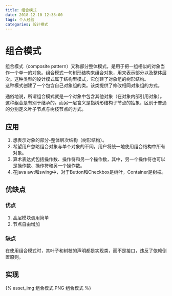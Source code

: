 ```yaml
---
title: 组合模式
date: 2018-12-10 12:33:00
tags: 个人经验
categories: 设计模式
---
```


# 组合模式

组合模式（composite pattern）又称部分整体模式，是用于把一组相似的对象当作一个单一的对象。组合模式一句树形结构来组合对象，用来表示部分以及整体层次。这种类型的设计模式属于结构型模式，它创建了对象组的树形结构。  
这种模式创建了一个包含自己对象组的类。该类提供了修改相同对象组的方式。  
  
通俗地说，所谓组合模式就是一个对象中包含其他对象（在对象内部引用对象）。这种组合是有别于继承的。而另一层含义是指树形结构子节点的抽象，区别于普通的分别定义叶子节点与树枝节点的方式。  

## 应用

1. 想表示对象的部分-整体层次结构（树形结构）。
2. 希望用户忽略组合对象与单个对象的不同，用户将统一地使用组合结构中所有对象。  
3. 算术表达式包括操作数、操作符和另一个操作数，其中，另一个操作符也可以是操作数、操作符和另一个操作数。  
4. 在java awt和swing中，对于Button和Checkbox是树叶，Container是树枝。  

## 优缺点

### 优点

1. 高层模块调用简单
2. 节点自由增加

### 缺点

在使用组合模式时，其叶子和树枝的声明都是实现类，而不是接口，违反了依赖倒置原则。  

## 实现

{% asset_img 组合模式.PNG 组合模式 %}